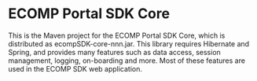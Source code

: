 ECOMP Portal SDK Core
=====================

This is the Maven project for the ECOMP Portal SDK Core,
which is distributed as ecompSDK-core-nnn.jar.  This library 
requires Hibernate and Spring, and provides many features 
such as data access, session management, logging, on-boarding 
and more.  Most of these features are used in the ECOMP SDK 
web application. 


